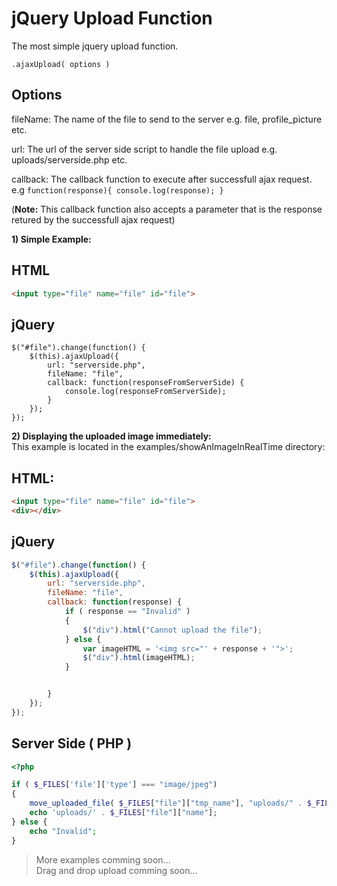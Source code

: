 jQuery Upload Function
======================
The most simple jquery upload function.

```JS
.ajaxUpload( options )
```

Options
-------

fileName: The name of the file to send to the server e.g. file, profile_picture etc.  

url: The url of the server side script to handle the file upload e.g. uploads/serverside.php etc.  

callback: The callback function to execute after successfull ajax request. e.g ```function(response){ console.log(response); }```


(**Note:** This callback function also accepts a parameter that is the response retured by the successfull ajax request)   



**1) Simple Example:** 

HTML  
----

```HTML
<input type="file" name="file" id="file">
```

jQuery
------

```JS
$("#file").change(function() {
	$(this).ajaxUpload({
		url: "serverside.php",
		fileName: "file",
		callback: function(responseFromServerSide) {
			console.log(responseFromServerSide);
		}
	});
});
```
	
**2) Displaying the uploaded image immediately:**  
This example is located in the examples/showAnImageInRealTime directory:  

HTML:  
----

```HTML
<input type="file" name="file" id="file">
<div></div>
```
jQuery
------

```javascript
$("#file").change(function() {
	$(this).ajaxUpload({
		url: "serverside.php",
		fileName: "file",
		callback: function(response) {
			if ( response == "Invalid" )
			{
				$("div").html("Cannot upload the file");
			} else {
				var imageHTML = '<img src="' + response + '">';
				$("div").html(imageHTML);
			}


		}
	});
});
```

Server Side ( PHP )
-------------------

```php
<?php

if ( $_FILES['file']['type'] === "image/jpeg")
{
	move_uploaded_file( $_FILES["file"]["tmp_name"], "uploads/" . $_FILES["file"]["name"] );
	echo 'uploads/' . $_FILES["file"]["name"];
} else {
	echo "Invalid";
}
```


>More examples comming soon...	
>Drag and drop upload comming soon...
